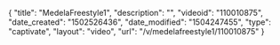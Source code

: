 {
    "title": "MedelaFreestyle1",
    "description": "",
    "videoid": "110010875",
    "date_created": "1502526436",
    "date_modified": "1504247455",
    "type": "captivate",
    "layout": "video",
    "url": "\/v\/medelafreestyle1\/110010875"
}